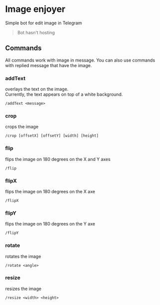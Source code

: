 # Image enjoyer

Simple bot for edit image in Telegram

> Bot hasn't hosting

## Commands

All commands work with image in message. You can also use commands with replied message that have the image.

### addText
overlays the text on the image. \
Currently, the text appears on top of a white background.

`/addText <message>`

### crop
crops the image

`/crop [offsetX] [offsetY] [width] [height]`


### flip
flips the image on 180 degrees on the X and Y axes

`/flip`

### flipX
flips the image on 180 degrees on the X axe

`/flipX`

### flipY
flips the image on 180 degrees on the Y axe

`/flipY`

### rotate
rotates the image

`/rotate <angle>`

### resize
resizes the image

`/resize <width> <height>`
